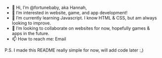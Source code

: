 - 👋 Hi, I’m @fortunebaby, aka Hannah,
- 👀 I’m interested in website, game, and app development!
- 🌱 I’m currently learning Javascript. I know HTML & CSS, but am always looking to improve.
- 💞️ I’m looking to collaborate on websites for now, hopefully games & apps in the future.
- 📫 How to reach me: Email

P.S. I made this README really simple for now, will add code later :,)
